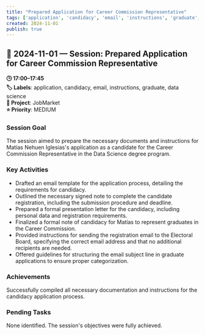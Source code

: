 ```yaml
---
title: "Prepared Application for Career Commission Representative"
tags: ['application', 'candidacy', 'email', 'instructions', 'graduate', 'data science']
created: 2024-11-01
publish: true
---
```


## 📅 2024-11-01 — Session: Prepared Application for Career Commission Representative

**🕒 17:00–17:45**  
**🏷️ Labels**: application, candidacy, email, instructions, graduate, data science  
**📂 Project**: JobMarket  
**⭐ Priority**: MEDIUM  


### Session Goal
The session aimed to prepare the necessary documents and instructions for Matías Nehuen Iglesias's application as a candidate for the Career Commission Representative in the Data Science degree program.

### Key Activities
- Drafted an email template for the application process, detailing the requirements for candidacy.
- Outlined the necessary signed note to complete the candidate registration, including the submission procedure and deadline.
- Prepared a formal presentation letter for the candidacy, including personal data and registration requirements.
- Finalized a formal note of candidacy for Matías to represent graduates in the Career Commission.
- Provided instructions for sending the registration email to the Electoral Board, specifying the correct email address and that no additional recipients are needed.
- Offered guidelines for structuring the email subject line in graduate applications to ensure proper categorization.

### Achievements
Successfully compiled all necessary documentation and instructions for the candidacy application process.

### Pending Tasks
None identified. The session's objectives were fully achieved.
